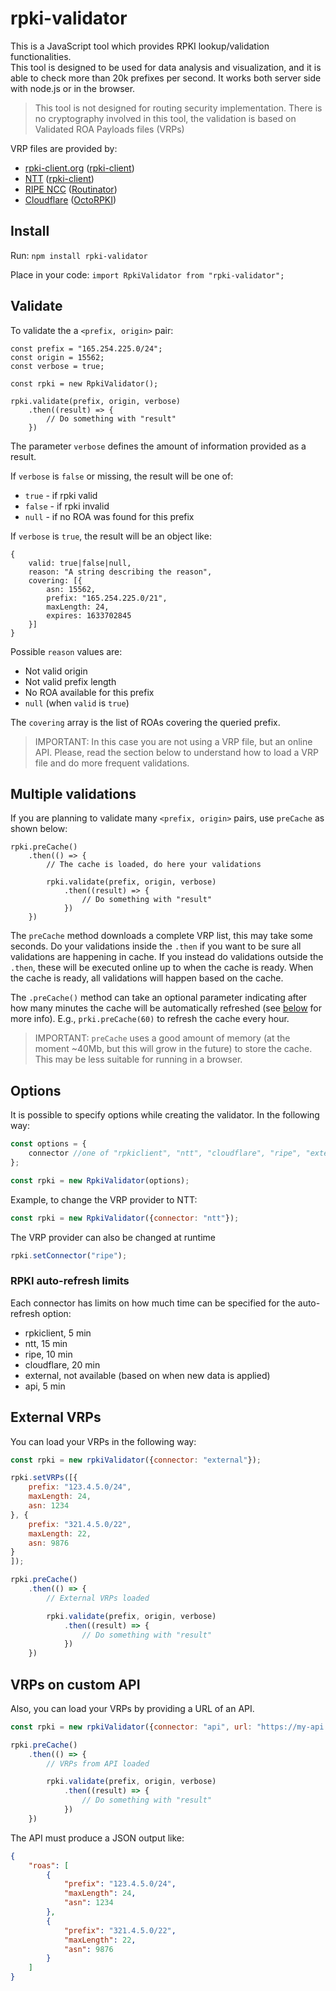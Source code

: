 # rpki-validator

This is a JavaScript tool which provides RPKI lookup/validation functionalities.  
This tool is designed to be used for data analysis and visualization, and it is able to check more than 20k prefixes per
second. It works both server side with node.js or in the browser.

> This tool is not designed for routing security implementation.
> There is no cryptography involved in this tool, the validation is based on Validated ROA Payloads files (VRPs)

VRP files are provided by:

* [rpki-client.org](https://www.rpki-client.org/) ([rpki-client](https://www.rpki-client.org/))
* [NTT](https://www.gin.ntt.net/) ([rpki-client](https://www.rpki-client.org/))
* [RIPE NCC](https://www.ripe.net) ([Routinator](https://www.nlnetlabs.nl/projects/rpki/routinator/))
* [Cloudflare](https://cloudflare.com) ([OctoRPKI](https://github.com/cloudflare/cfrpki))

## Install

Run:
`npm install rpki-validator`

Place in your code: `import RpkiValidator from "rpki-validator";`

## Validate

To validate the a `<prefix, origin>` pair:

```
const prefix = "165.254.225.0/24";
const origin = 15562;
const verbose = true;

const rpki = new RpkiValidator();

rpki.validate(prefix, origin, verbose)
    .then((result) => {
        // Do something with "result"
    })
```

The parameter `verbose` defines the amount of information provided as a result.

If `verbose` is `false` or missing, the result will be one of:

* `true` - if rpki valid
* `false` - if rpki invalid
* `null` - if no ROA was found for this prefix

If `verbose` is `true`, the result will be an object like:

```
{
    valid: true|false|null,
    reason: "A string describing the reason",
    covering: [{
        asn: 15562,
        prefix: "165.254.225.0/21",
        maxLength: 24,
        expires: 1633702845
    }]
}
```

Possible `reason` values are:

* Not valid origin
* Not valid prefix length
* No ROA available for this prefix
* `null` (when `valid` is `true`)

The `covering` array is the list of ROAs covering the queried prefix.

> IMPORTANT: In this case you are not using a VRP file, but an online API. Please, read the section below to understand
> how to load a VRP file and do more frequent validations.

## Multiple validations

If you are planning to validate many `<prefix, origin>` pairs, use `preCache` as shown below:

```
rpki.preCache()
    .then(() => {
        // The cache is loaded, do here your validations

        rpki.validate(prefix, origin, verbose)
            .then((result) => {
                // Do something with "result"
            })
    })

```

The `preCache` method downloads a complete VRP list, this may take some seconds. Do your validations inside the `.then`
if you want to be sure all validations are happening in cache.
If you instead do validations outside the `.then`, these will be executed online up to when the cache is ready. When the
cache is ready, all validations will happen based on the cache.

The `.preCache()` method can take an optional parameter indicating after how many minutes the cache will be
automatically refreshed (see [below](#rpki-auto-refresh-limits) for more info). E.g., `prki.preCache(60)` to refresh the
cache every hour.


> IMPORTANT: `preCache` uses a good amount of memory (at the moment ~40Mb, but this will grow in the future) to store
> the cache. This may be less suitable for running in a browser.

## Options

It is possible to specify options while creating the validator. In the following way:

```js
const options = {
    connector //one of "rpkiclient", "ntt", "cloudflare", "ripe", "external", "api" (default: "rpkiclient")
};

const rpki = new RpkiValidator(options);
```

Example, to change the VRP provider to NTT:

```js
const rpki = new RpkiValidator({connector: "ntt"});
```

The VRP provider can also be changed at runtime

```js
rpki.setConnector("ripe");
```

### RPKI auto-refresh limits

Each connector has limits on how much time can be specified for the auto-refresh option:

* rpkiclient, 5 min
* ntt, 15 min
* ripe, 10 min
* cloudflare, 20 min
* external, not available (based on when new data is applied)
* api, 5 min

## External VRPs

You can load your VRPs in the following way:

```javascript
const rpki = new rpkiValidator({connector: "external"});

rpki.setVRPs([{
    prefix: "123.4.5.0/24",
    maxLength: 24,
    asn: 1234
}, {
    prefix: "321.4.5.0/22",
    maxLength: 22,
    asn: 9876
}
]);

rpki.preCache()
    .then(() => {
        // External VRPs loaded

        rpki.validate(prefix, origin, verbose)
            .then((result) => {
                // Do something with "result"
            })
    })
```

## VRPs on custom API

Also, you can load your VRPs by providing a URL of an API.

```javascript
const rpki = new rpkiValidator({connector: "api", url: "https://my-api.api.com/vrps/"});

rpki.preCache()
    .then(() => {
        // VRPs from API loaded

        rpki.validate(prefix, origin, verbose)
            .then((result) => {
                // Do something with "result"
            })
    })
```

The API must produce a JSON output like:

```json
{
    "roas": [
        {
            "prefix": "123.4.5.0/24",
            "maxLength": 24,
            "asn": 1234
        },
        {
            "prefix": "321.4.5.0/22",
            "maxLength": 22,
            "asn": 9876
        }
    ]
}

```

